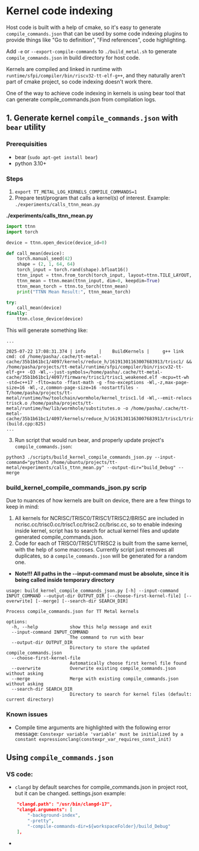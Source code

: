 # Kernel code indexing

Host code is built with a help of cmake, so it's easy to generate `compile_commands.json` that can be used by some code indexing plugins to provide things like "Go to definition", "Find references", code highlighting.

Add `-e` or `--export-compile-commands` to `./build_metal.sh` to generate `compile_commands.json` in build directory for host code.

Kernels are compiled and linked in runtime with `runtime/sfpi/compiler/bin/riscv32-tt-elf-g++`, and they naturally aren't part of cmake project, so code indexing doesn't work there.

One of the way to achieve code indexing in kernels is using bear tool that can generate compile_commands.json from compilation logs.

## 1. Generate kernel `compile_commands.json` with `bear` utility
### Prerequisities
- bear (`sudo apt-get install bear`)
- python 3.10+

### Steps
1. `export TT_METAL_LOG_KERNELS_COMPILE_COMMANDS=1`
2. Prepare test/program that calls a kernel(s) of interest. Example: `./experiments/calls_ttnn_mean.py`

**./experiments/calls_ttnn_mean.py**
```python
import ttnn
import torch

device = ttnn.open_device(device_id=0)

def call_mean(device):
    torch.manual_seed(42)
    shape = (2, 1, 64, 64)
    torch_input = torch.rand(shape).bfloat16()
    ttnn_input = ttnn.from_torch(torch_input, layout=ttnn.TILE_LAYOUT, dtype=ttnn.bfloat16, device=device)
    ttnn_mean = ttnn.mean(ttnn_input, dim=0, keepdim=True)
    ttnn_mean_torch = ttnn.to_torch(ttnn_mean)
    print("TTNN Mean Result:", ttnn_mean_torch)

try:
    call_mean(device)
finally:
    ttnn.close_device(device)
```

This will generate something like:
```
...

2025-07-22 17:08:31.374 | info     |    BuildKernels |     g++ link cmd: cd /home/pasha/.cache/tt-metal-cache/35b1b61bc1/4097/kernels/reduce_h/16191301163007683913/trisc1/ && /home/pasha/projects/tt-metal/runtime/sfpi/compiler/bin/riscv32-tt-elf-g++ -O3 -Wl,--just-symbols=/home/pasha/.cache/tt-metal-cache/35b1b61bc1/4097/firmware/trisc1/trisc1_weakened.elf -mcpu=tt-wh -std=c++17 -flto=auto -ffast-math -g -fno-exceptions -Wl,-z,max-page-size=16 -Wl,-z,common-page-size=16 -nostartfiles -T/home/pasha/projects/tt-metal/runtime/hw/toolchain/wormhole/kernel_trisc1.ld -Wl,--emit-relocs trisck.o /home/pasha/projects/tt-metal/runtime/hw/lib/wormhole/substitutes.o -o /home/pasha/.cache/tt-metal-cache/35b1b61bc1/4097/kernels/reduce_h/16191301163007683913/trisc1/trisc1.elf (build.cpp:825)
...
```

3. Run script that would run bear, and properly update project's `compile_commands.json`:

`python3 ./scripts/build_kernel_compile_commands_json.py --input-command="python3 /home/ubuntu/projects/tt-metal/experiments/calls_ttnn_mean.py" --output-dir="build_Debug" --merge`

### build_kernel_compile_commands_json.py scrip

Due to nuances of how kernels are built on device, there are a few things to keep in mind:
1. All kernels for NCRISC/TRISC0/TRISC1/TRISC2/BRISC are included in ncrisc.cc/trisc0.cc/trisc1.cc/trisc2.cc/brisc.cc, so to enable indexing inside kernel, script has to search for actual kernel files and update generated compile_commands.json.
2. Code for each of TRISC0/TRISC1/TRISC2 is built from the same kernel, with the help of some macroses. Currently script just removes all duplicates, so a `compile_commands.json` will be generated for a random one.

- **Note!!! All paths in the --input-command must be absolute, since it is being called inside temporary directory**

```
usage: build_kernel_compile_commands_json.py [-h] --input-command INPUT_COMMAND --output-dir OUTPUT_DIR [--choose-first-kernel-file] [--overwrite] [--merge] [--search-dir SEARCH_DIR]

Process compile_commands.json for TT Metal kernels

options:
  -h, --help            show this help message and exit
  --input-command INPUT_COMMAND
                        The command to run with bear
  --output-dir OUTPUT_DIR
                        Directory to store the updated compile_commands.json
  --choose-first-kernel-file
                        Automatically choose first kernel file found
  --overwrite           Overwrite existing compile_commands.json without asking
  --merge               Merge with existing compile_commands.json without asking
  --search-dir SEARCH_DIR
                        Directory to search for kernel files (default: current directory)
```


### Known issues
- Compile time arguments are highlighted with the following error message: `Constexpr variable 'variable' must be initialized by a constant expressionclang(constexpr_var_requires_const_init)`

## Using `compile_commands.json`
### VS code:
- `clangd` by default searches for compile_commands.json in project root, but it can be changed. settings.json example:
```json
    "clangd.path": "/usr/bin/clangd-17",
    "clangd.arguments": [
        "-background-index",
        "-pretty",
        "-compile-commands-dir=${workspaceFolder}/build_Debug"
    ],
```
-
